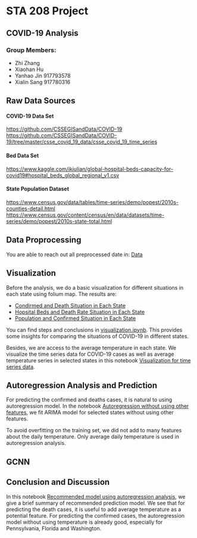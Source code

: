 # STA 208 Project

## COVID-19 Analysis

### Group Members:  
* Zhi Zhang
* Xiaohan Hu
* Yanhao Jin 917793578
* Xialin Sang 917780316

## Raw Data Sources

#### COVID-19 Data Set 

https://github.com/CSSEGISandData/COVID-19 
https://github.com/CSSEGISandData/COVID-19/tree/master/csse_covid_19_data/csse_covid_19_time_series 

#### Bed Data Set 

https://www.kaggle.com/ikiulian/global-hospital-beds-capacity-for-covid19#hospital_beds_global_regional_v1.csv 

#### State Population Dataset

https://www.census.gov/data/tables/time-series/demo/popest/2010s-counties-detail.html https://www.census.gov/content/census/en/data/datasets/time-series/demo/popest/2010s-state-total.html 


## Data Proprocessing
You are able to reach out all preprocessed date in: [Data](https://github.com/yanhaojin/STA208-COVID-19-Analysis/blob/master/Data)  

## Visualization

Before the analysis, we do a basic visualization for different situations in each state using folium map. The results are:
* [Condirmed and Death Situation in Each State](https://github.com/yanhaojin/STA208-COVID-19-Analysis/blob/master/Plots/Condirmed_case_and_death_case.html)
* [Hopsital Beds and Death Rate Situation in Each State](https://github.com/yanhaojin/STA208-COVID-19-Analysis/blob/master/Plots/Hopsital_Beds_and_Death_Rate.html)
* [Population and Confirmed Situation in Each State](https://github.com/yanhaojin/STA208-COVID-19-Analysis/blob/master/Plots/Population_and_confirmed_case.html)

You can find steps and conclusions  in [visualization.ipynb](https://github.com/yanhaojin/STA208-COVID-19-Analysis/blob/master/Notebooks/visualization.ipynb). 
This provides some insights for comparing the situations of COVID-19 in different states.

Besides, we are access to the average temperature in each state. We visualize the time series data for COVID-19 cases as well as average temperature series in selected states in this notebook [Visualization for time series data](https://github.com/yanhaojin/STA208-COVID-19-Analysis/blob/master/Notebooks/STA208%20COVID-19%20Visualization%20for%20Time%20Series%20Data.ipynb). 

## Autoregression Analysis and Prediction

For predicting the confirmed and deaths cases, it is natural to using autoregression model. In the notebook [Autoregression without using other features](https://github.com/yanhaojin/STA208-COVID-19-Analysis/blob/master/Notebooks/STA208%20COVID-19%20Autoregression%20Analysis%20without%20Temperature.ipynb), we fit ARIMA model for selected states without using other features. 


To avoid overfitting on the training set, we did not add to many features about the daily temperature. Only average daily temperature is used in autoregression analysis.

## GCNN

## Conclusion and Discussion

In this notebook [Recommended model using autoregression analysis](https://github.com/yanhaojin/STA208-COVID-19-Analysis/blob/master/Notebooks/STA208%20COVID-19%20Recommended%20Autoregression%20Model%20for%20Prediction.ipynb), we give a brief summary of recommended prediction model. We see that for predicting the death cases, it is useful to add average temperature as a potential feature. For predicting the confirmed cases, the autoregression model without using temperature is already good, especially for Pennsylvania, Florida and Washington.



